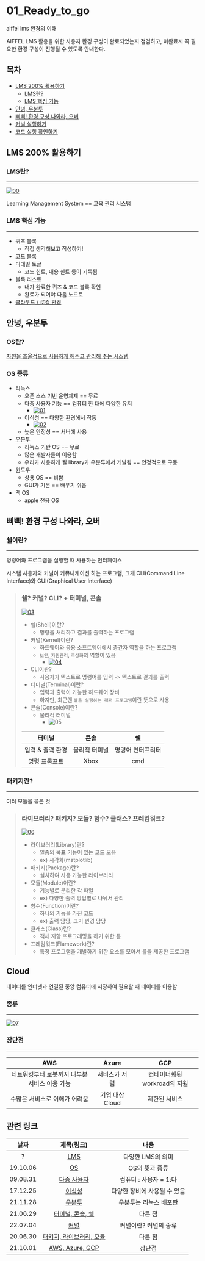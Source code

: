 # 01_Ready_to_go

aiffel lms 환경의 이해

AIFFEL LMS 활용을 위한 사용자 환경 구성이 완료되었는지 점검하고, 미완료시 꼭 필요한 환경 구성이 진행될 수 있도록 안내한다.

## 목차

- [LMS 200% 활용하기](#lms-200-활용하기)
  - [LMS란?](#lms란)
  - [LMS 핵심 기능](#LMS-핵심-기능)
- [안녕, 우분투](#안녕-우분투)
- [삐삑! 환경 구성 나와라, 오버](#삐삑-환경-구성-나와라-오버)
- [커널 실행하기](#커널-실행하기)
- [코드 실행 확인하기](#코드-실행-확인하기)

## LMS 200% 활용하기

### LMS란?

***

[![00](img/00.png)](https://www.abbreviationfinder.org/ko/acronyms/lms.html)

Learning Management System == 교육 관리 시스탬

### LMS 핵심 기능

***

- 퀴즈 블록
  - 직접 생각해보고 작성하기!
- [코드 블록](#코드-실행-확인하기)
- 디테일 토글
  - 코드 힌트, 내용 힌트 등이 기록됨
- 블록 리스트
  - 내가 완료한 퀴즈 & 코드 블록 확인
  - 완료가 되어야 다음 노드로
- [클라우드 / 로컬 환경](#삐삑-환경-구성-나와라-오버)

## 안녕, 우분투

### OS란?

[자원을 효율적으로 사용하게 해주고 관리해 주는 시스템](https://m.blog.naver.com/PostView.naver?isHttpsRedirect=true&blogId=pst8627&logNo=221663921157)

### OS 종류

- 리눅스
  - 오픈 소스 기반 운영체제 == 무료
  - 다중 사용자 기능 == 컴퓨터 한 대에 다양한 유저
    - [![01](img/01.jpeg)](http://it.chosun.com/site/data/html_dir/2009/08/31/2009083185032.html)
  - 이식성 == 다양한 환경에서 작동
    - [![02](img/02.webp)](https://www.youtube.com/watch?v=lbkhHBdRUCI)
  - 높은 안정성 == 서버에 사용
- [우분투](https://unit-15.tistory.com/104)
  - 리눅스 기반 OS == 무료
  - 많은 개발자들이 이용함
  - 우리가 사용하게 될 library가 우분투에서 개발됨 == 안정적으로 구동
- 윈도우
  - 상용 OS == 비쌈
  - GUI가 기본 == 배우기 쉬움
- 맥 OS
  - apple 전용 OS

## 삐삑! 환경 구성 나와라, 오버

### 쉘이란?

***
명령어와 프로그램을 실행할 때 사용하는 인터페이스

시스템 사용자와 커널이 커뮤니케이션 하는 프로그램, 크게 CLI(Command Line Interface)와 GUI(Graphical User Interface)

> ### 쉘? 커널? CLI? + 터미널, 콘솔
>
> [![03](img/03.png)](https://www.geeksforgeeks.org/difference-between-terminal-console-shell-and-command-line/)
>
> - 쉘(Shell)이란?
>   - 명령을 처리하고 결과를 출력하는 프로그램
> - 커널(Kernel)이란?
>   - 하드웨어와 응용 소프트웨어에서 중간자 역할을 하는 프로그램
>   - `보안`, `자원관리`, `추상화`의 역할이 있음
>     - [![04](img/04.png)](https://ko.wikipedia.org/wiki/커널_(컴퓨팅))
> - CLI이란?
>   - 사용자가 텍스트로 명령어를 입력 -> 텍스트로 결과를 출력
> - 터미널(Terminal)이란?
>   - 입력과 출력이 가능한 하드웨어 장비
>   - 하지만, 최근엔 `쉘을 실행하는 래퍼 프로그램`이란 뜻으로 사용
> - 콘솔(Console)이란?
>   - 물리적 터미널
>     - ![05](img/05.png)
>
> |터미널|콘솔|쉘|
> |:-:|:-:|:-:|
> |입력 & 출력 환경|물리적 터미널|명령어 인터프리터|
> |명령 프롬프트|Xbox|cmd|

### 패키지란?

***

여러 모듈을 묶은 것

> ### 라이브러리? 패키지? 모듈? 함수? 클래스? 프레임워크?
>
> [![06](img/06.png)](https://thinkreen.github.io/python/py-FunctionModuleClass/)
>
> - 라이브러리(Library)란?
>   - 일종의 목표 기능이 있는 코드 모음
>   - ex) 시각화(matplotlib)
> - 패키지(Package)란?
>   - 설치하여 사용 가능한 라이브러리
> - 모듈(Module)이란?
>   - 기능별로 분리한 각 파일
>   - ex) 다양한 출력 방법별로 나눠서 관리
> - 함수(Function)이란?
>   - 하나의 기능을 가진 코드
>   - ex) 출력 담당, 크기 변경 담당
> - 클래스(Class)란?
>   - 객체 지향 프로그래밍을 하기 위한 틀
> - 프레임워크(Flamework)란?
>   - 특정 프로그램을 개발하기 위한 요소를 모아서 룰을 제공한 프로그램

## Cloud

데이터를 인터넷과 연결된 중앙 컴퓨터에 저장하여 필요할 때 데이터를 이용함

### 종류

***

[![07](img/07.webp)](https://www.bmc.com/blogs/aws-vs-azure-vs-google-cloud-platforms/)

### 장단점

***

|AWS|Azure|GCP|
|:-:|:-:|:-:|
|네트워킹부터 로봇까지 대부분 서비스 이용 가능|서비스가 저렴|컨테이너화된 workroad의 지원|
|수많은 서비스로 이해가 어려움|기업 대상 Cloud|제한된 서비스|

## 관련 링크

|날짜|제목(링크)|내용|
|:-:|:--------:|:--:|
|?|[LMS](https://www.abbreviationfinder.org/ko/acronyms/lms.html)|다양한 LMS의 의미|
|19.10.06|[OS](https://m.blog.naver.com/PostView.naver?isHttpsRedirect=true&blogId=pst8627&logNo=221663921157)|OS의 뜻과 종류|
|09.08.31|[다중 사용자](http://it.chosun.com/site/data/html_dir/2009/08/31/2009083185032.html)|컴퓨터 : 사용자 = 1:다|
|17.12.25|[이식성](https://www.youtube.com/watch?v=lbkhHBdRUCI)|다양한 장비에 사용될 수 있음|
|21.11.28|[우분투](https://unit-15.tistory.com/104)|우분투는 리눅스 배포판|
|21.06.29|[터미널, 콘솔, 쉘](https://www.geeksforgeeks.org/difference-between-terminal-console-shell-and-command-line/)|다른 점|
|22.07.04|[커널](https://ko.wikipedia.org/wiki/커널_(컴퓨팅))|커널이란? 커널의 종류|
|20.06.30|[패키지, 라이브러리, 모듈](https://thinkreen.github.io/python/py-FunctionModuleClass/)|다른 점|
|21.10.01|[AWS, Azure, GCP](https://www.bmc.com/blogs/aws-vs-azure-vs-google-cloud-platforms/)|장단점|
